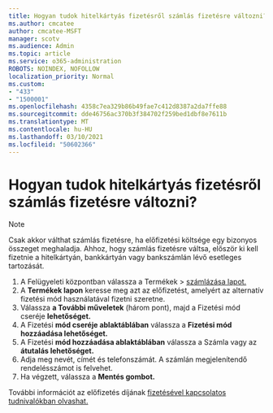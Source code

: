 ```yaml
---
title: Hogyan tudok hitelkártyás fizetésről számlás fizetésre változni?
ms.author: cmcatee
author: cmcatee-MSFT
manager: scotv
ms.audience: Admin
ms.topic: article
ms.service: o365-administration
ROBOTS: NOINDEX, NOFOLLOW
localization_priority: Normal
ms.custom:
- "433"
- "1500001"
ms.openlocfilehash: 4358c7ea329b86b49fae7c412d8387a2da7ffe88
ms.sourcegitcommit: dde46756ac370b3f384702f259bed1dbf8e7611b
ms.translationtype: MT
ms.contentlocale: hu-HU
ms.lasthandoff: 03/10/2021
ms.locfileid: "50602366"
---
```

# <a name="how-do-i-change-from-credit-card-payments-to-invoice"></a>Hogyan tudok hitelkártyás fizetésről számlás fizetésre változni?

> [!NOTE]
> Csak akkor válthat számlás fizetésre, ha előfizetési költsége egy bizonyos összeget meghaladja. Ahhoz, hogy számlás fizetésre váltsa, először ki kell fizetnie a hitelkártyán, bankkártyán vagy bankszámlán lévő esetleges tartozását.

1. A Felügyeleti központban válassza a Termékek  >  [számlázása lapot.](https://go.microsoft.com/fwlink/p/?linkid=842054)
2. A **Termékek lapon** keresse meg azt az előfizetést, amelyért az alternatív fizetési mód használatával fizetni szeretne.
3. Válassza **a További műveletek** (három pont), majd a Fizetési mód cseréje **lehetőséget.**
4. A Fizetési **mód cseréje ablaktáblában** válassza a **Fizetési mód hozzáadása lehetőséget.**
5. A Fizetési **mód hozzáadása ablaktáblában** válassza a Számla vagy az **átutalás lehetőséget.**
6. Adja meg nevét, címét és telefonszámát. A számlán megjelenítendő rendelésszámot is felvehet.
7. Ha végzett, válassza a **Mentés gombot.**

További információt az előfizetés díjának [fizetésével kapcsolatos tudnivalókban olvashat.](https://docs.microsoft.com/microsoft-365/commerce/billing-and-payments/pay-for-your-subscription)